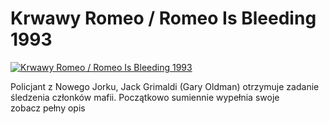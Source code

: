 Krwawy Romeo / Romeo Is Bleeding 1993 
=============
[![Krwawy Romeo / Romeo Is Bleeding 1993 ](http://vidos.pl/images/player.gif)](http://vidos.pl/krwawy-romeo-romeo-is-bleeding-1993)

 Policjant z Nowego Jorku, Jack Grimaldi (Gary Oldman) otrzymuje zadanie śledzenia członków mafii. Początkowo sumiennie wypełnia swoje zobacz pełny opis
